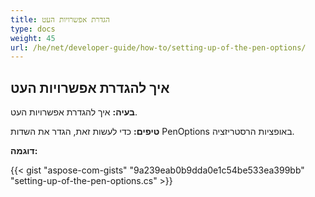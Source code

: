 ```yaml
---
title: הגדרת אפשרויות העט
type: docs
weight: 45
url: /he/net/developer-guide/how-to/setting-up-of-the-pen-options/
---
```


## **איך להגדרת אפשרויות העט**

**בעיה:** איך להגדרת אפשרויות העט.

**טיפים:** כדי לעשות זאת, הגדר את השדות PenOptions באופציות הרסטריזציה.

**דוגמה:**

{{< gist "aspose-com-gists" "9a239eab0b9dda0e1c54be533ea399bb" "setting-up-of-the-pen-options.cs" >}}
